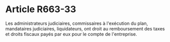 # Article R663-33

Les administrateurs judiciaires, commissaires à l'exécution du plan, mandataires judiciaires, liquidateurs, ont droit au remboursement des taxes et droits fiscaux payés par eux pour le compte de l'entreprise.

